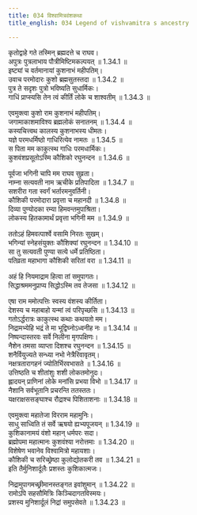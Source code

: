 ```yaml
---
title: 034 विश्वामित्रवंशकथा
title_english: 034 Legend of vishvamitra s ancestry

---
```

कृतोद्वाहे गते तस्मिन् ब्रह्मदत्ते च राघव।  
अपुत्रः पुत्रलाभाय पौत्रीमिष्टिमकल्पयत् ॥ 1.34.1 ॥   
इष्ट्यां च वर्तमानायां कुशनाभं महीपतिम्।  
उवाच परमोदारः कुशो ब्रह्मसुतस्तदा ॥ 1.34.2 ॥   
पुत्र ते सदृशः पुत्रो भविष्यति सुधार्मिकः।  
गाधिं प्राप्स्यसि तेन त्वं कीर्तिं लोके च शाश्वतीम् ॥ 1.34.3 ॥   

एवमुक्त्वा कुशो राम कुशनाभं महीपतिम्।  
जगामाकाशमाविश्य ब्रह्मलोकं सनातनम् ॥ 1.34.4 ॥   
कस्यचित्त्वथ कालस्य कुशनाभस्य धीमतः।  
यज्ञे परमधर्मिष्ठो गाधिरित्येव नामतः ॥ 1.34.5 ॥   
स पिता मम काकुत्स्थ गाधिः परमधार्मिकः।  
कुशवंशप्रसूतोऽस्मि कौशिको रघुनन्दन ॥ 1.34.6 ॥   

पूर्वजा भगिनी चापि मम राघव सुव्रता।  
नाम्ना सत्यवती नाम ऋचीके प्रतिपादिता ॥ 1.34.7 ॥   
सशरीरा गता स्वर्गं भर्तारमनुवर्तिनी।  
कौशिकी परमोदारा प्रवृत्ता च महानदी ॥ 1.34.8 ॥   
दिव्या पुण्योदका रम्या हिमवन्तमुपाश्रिता।  
लोकस्य हितकामार्थं प्रवृत्ता भगिनी मम ॥ 1.34.9 ॥   

ततोऽहं हिमवत्पार्श्वे वसामि निरतः सुखम्।  
भगिन्यां स्नेहसंयुक्तः कौशिक्यां रघुनन्दन ॥ 1.34.10 ॥   
सा तु सत्यवती पुण्या सत्ये धर्मे प्रतिष्ठिता।  
पतिव्रता महाभागा कौशिकी सरितां वरा ॥ 1.34.11 ॥   

अहं हि नियमाद्राम हित्वा तां समुपागतः।  
सिद्धाश्रममनुप्राप्य सिद्धोऽस्मि तव तेजसा ॥ 1.34.12 ॥   

एषा राम ममोत्पत्तिः स्वस्य वंशस्य कीर्तिता।  
देशस्य च महाबाहो यन्मां त्वं परिपृच्छसि ॥ 1.34.13 ॥   
गतोऽर्द्धरात्रः काकुत्स्थ कथाः कथयतो मम।  
निद्रामभ्येहि भद्रं ते मा भूद्विघ्नोऽध्वनीह नः ॥ 1.34.14 ॥   
निष्पन्दास्तरवः सर्वे निलीना मृगपक्षिणः।  
नैशेन तमसा व्याप्ता दिशश्च रघुनन्दन ॥ 1.34.15 ॥   
शनैर्वियुज्यते सन्ध्या नभो नेत्रैरिवावृतम्।  
नक्षत्रतारागहनं ज्योतिर्भिरवभासते ॥ 1.34.16 ॥   
उत्तिष्ठति च शीतांशुः शशी लोकतमोनुदः।  
ह्लादयन् प्राणिनां लोके मनांसि प्रभया विभो ॥ 1.34.17 ॥   
नैशानि सर्वभूतानि प्रचरन्ति ततस्ततः।  
यक्षराक्षससङ्घाश्च रौद्राश्च पिशिताशनाः ॥ 1.34.18 ॥   

एवमुक्त्वा महातेजा विरराम महामुनिः।  
साधु साध्विति तं सर्वे ऋषयो ह्यभ्यपूजयन् ॥ 1.34.19 ॥   
कुशिकानामयं वंशो महान् धर्मपरः सदा।  
ब्रह्मोपमा महात्मानः कुशवंश्या नरोत्तमाः ॥ 1.34.20 ॥   
विशेषेण भवानेव विश्वामित्रो महायशाः।  
कौशिकी च सरिच्छ्रेष्ठा कुलोद्योतकरी तव ॥ 1.34.21 ॥   
इति तैर्मुनिशार्दूलैः प्रशस्तः कुशिकात्मजः।  

निद्रामुपागमच्छ्रीमानस्तङ्गत इवांशुमान् ॥ 1.34.22 ॥   
रामोऽपि सहसौमित्रिः किञ्चिदागतविस्मयः।  
प्रशस्य मुनिशार्दूलं निद्रां समुपसेवते ॥ 1.34.23 ॥   